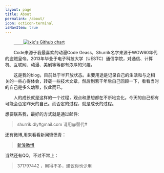 ```yaml
---
layout: page
title: About
permalink: /about/
icon: octicon-terminal
isNavItem: true
---
```

　　<a href="https://github.com/ixjx" target="_blank">
　　<img src="https://ghchart.rshah.org/ixjx" alt="ixjx's Github chart" /></a>

　　Code来源于我最喜欢的动漫Code Geass，Shurrik名字来源于WOW60年代的盗贼皇帝。2013年毕业于电子科技大学（UESTC）通信学院，对通信、计算机、互联网、动漫、美剧等等都有浓厚的兴趣。

　　这是我的blog，目前处于半开放状态。主要用途是记录自己的生活和与之相关的一些心得体会，转载一些技术文章，然后到若干年后自己回顾一下，看看当时的自己是多么幼稚，仅此而已。

　　人的成长就是这样的一个过程，观点和思想都在不断地变化，今天的自己都有可能会否定昨天的自己。而否定的过程，就是成长的过程。

想要联系我，最好的方式就是通过邮件:
> shurrik.dly#gmail.com 请用@替代#

还有微博,用来看看新闻愤愤青：
> [新浪微博](http://weibo.com/codeshurrik)

当然还有QQ，不过不常上：
> 371797442 ，用得不多，建议你也少用